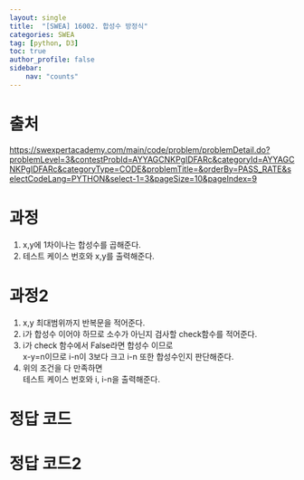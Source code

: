 ```yaml
---
layout: single
title:  "[SWEA] 16002. 합성수 방정식"
categories: SWEA
tag: [python, D3]
toc: true
author_profile: false
sidebar:
    nav: "counts"
---
```


# 출처
<https://swexpertacademy.com/main/code/problem/problemDetail.do?problemLevel=3&contestProbId=AYYAGCNKPgIDFARc&categoryId=AYYAGCNKPgIDFARc&categoryType=CODE&problemTitle=&orderBy=PASS_RATE&selectCodeLang=PYTHON&select-1=3&pageSize=10&pageIndex=9>


  
  
# 과정
1. x,y에 1차이나는 합성수를 곱해준다.
2. 테스트 케이스 번호와 x,y를 출력해준다.  
  
    
      
# 과정2
1. x,y 최대범위까지 반복문을 적어준다.
2. i가 합성수 이어야 하므로 소수가 아닌지 검사할 check함수를 적어준다.
3. i가 check 함수에서 False라면 합성수 이므로  
x-y=n이므로 i-n이 3보다 크고 i-n 또한 합성수인지 판단해준다.
4. 위의 조건을 다 만족하면  
테스트 케이스 번호와 i, i-n을 출력해준다.  





# 정답 코드
<script src="https://gist.github.com/kghees/63a18a59de8cb9fbe3459a549c47ebd8.js"></script>  
  
      
# 정답 코드2
<script src="https://gist.github.com/kghees/975c2ec6808f1a162506f867d3e9fe0b.js"></script>